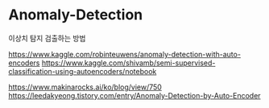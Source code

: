 # Anomaly-Detection
이상치 탐지 검출하는 방법

https://www.kaggle.com/robinteuwens/anomaly-detection-with-auto-encoders
https://www.kaggle.com/shivamb/semi-supervised-classification-using-autoencoders/notebook

https://www.makinarocks.ai/ko/blog/view/750
https://leedakyeong.tistory.com/entry/Anomaly-Detection-by-Auto-Encoder

